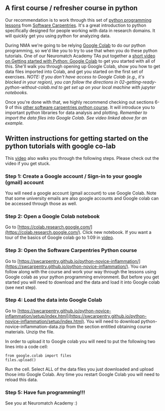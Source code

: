 
## A first course / refresher course in python

Our recommendation is to work through this set of [python programming lessons](https://swcarpentry.github.io/python-novice-inflammation/) from [Software Carpentries](http://software-carpentry.org/).  It's a great introduction to python specifically designed for people working with data in research domains.  It will quickly get you using python for analyzing data.

During NMA we're going to be relying [Google Colab](https://colab.research.google.com/) to do our python programming, so we'd like you to try to use that when you do these python tutorials. One of our Neuromatch Academy TAs put together a [short video on Getting started with Python: Google Colab](https://www.youtube.com/watch?v=iFroq4SuSPM&feature=youtu.be) to get you started with all of this.  She'll walk you through opening up Google Colab, show you how to get data files imported into Colab, and get you started on the first set of exercises. *NOTE: If you don't have access to Google Colab (e.g., it's blocked in your region), you can follow the directions in 02-getting-ready-python-without-colab.md to get set up on your local machine with jupyter notebooks.*

Once you're done with that, we highly recommend checking out sections 6-9 of this [other software carpentries python course](http://swcarpentry.github.io/python-novice-gapminder/).  It will introduce you to important python libraries for data analysis and plotting. *Remember to import the data files into Google Colab. See video linked above for an example.*

## Written instructions for getting started on the python tutorials with google co-lab
This [video](https://www.youtube.com/watch?v=iFroq4SuSPM&feature=youtu.be) also walks you through the following steps.  Please check out the video if you get stuck.

### Step 1: Create a Google account / Sign-in to your google (gmail) account
You will need a google account (gmail account) to use Google Colab.  Note that some university emails are also google accounts and Google colab can be accessed through those as well.

### Step 2: Open a Google Colab notebook
Go to [https://colab.research.google.com/](https://colab.research.google.com/). Click new notebook.  If you want a tour of the basics of Google colab go to 1:09 in [video](https://www.youtube.com/watch?v=iFroq4SuSPM&feature=youtu.be).

### Step 3: Open the Software Carpentries Python course
Go to [https://swcarpentry.github.io/python-novice-inflammation/](https://swcarpentry.github.io/python-novice-inflammation/).  You can follow along with the course and work your way through the lessons using Google colab as your python programming environment.  But before you get started you will need to download and the data and load it into Google colab (see next step).

### Step 4: Load the data into Google Colab
Go to [https://swcarpentry.github.io/python-novice-inflammation/setup/index.html](https://swcarpentry.github.io/python-novice-inflammation/setup/index.html).  You will need to download python-novice-inflammation-data.zip from the section entitled obtaining course materials. Unzip the file.

In order to upload it to Google colab you will need to put the following two lines into a code cell:
```
from google.colab import files
files.upload() 
```
Run the cell.  Select ALL of the data files you just downloaded and upload those into Google Colab.  Any time you restart Google Colab you will need to reload this data.

### Step 5: Have fun programming!!!
See you at Neuromatch Academy :)
